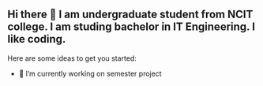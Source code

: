 ## Hi there 👋 I am undergraduate student from NCIT college. I am studing bachelor in IT Engineering. I like coding.

Here are some ideas to get you started:

- 🔭 I’m currently working on semester project
